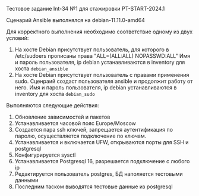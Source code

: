 Тестовое задание Int-34 №1 для стажировки PT-START-2024.1

Сценарий Ansible выполнялся на debian-11.11.0-amd64

Для корректного выполнения необходимо соответствие одному из двух условий:
1. На хосте Debian присутствует пользователь, для которого в /etc/sudoers прописаны права "ALL=(ALL:ALL) NOPASSWD:ALL" 
Имя и пароль пользователя, ip debian устанавливаются в inventory для хоста `debian_ansible`
2. На хосте Debian присутствует пользователь с правами применения sudo. Сценраий создаст пользователя ansible и продолжит работу от него.
Имя и пароль пользователя, ip debian устанавливаются в inventory для хоста `debian_sudo`

Выполняются следующие действия:
1. Обновление зависимостей и пакетов
2. Устанавливается часовой пояс Europe/Moscow
3. Создается пара ssh ключей, запрещается аутентификация по паролю, осуществляется подключение по ключам.
4. Устанавливается и включается UFW, открываются порты для SSH и postgresql
5. Конфигурируется sysctl
6. Устанавливается Postgresql 16, разрешается подключение с любого ip
7. Редактируется пользователь postgres, БД наполяется тестовыми данными
8. Последним таском выводятся тестовые данные из postgresql
